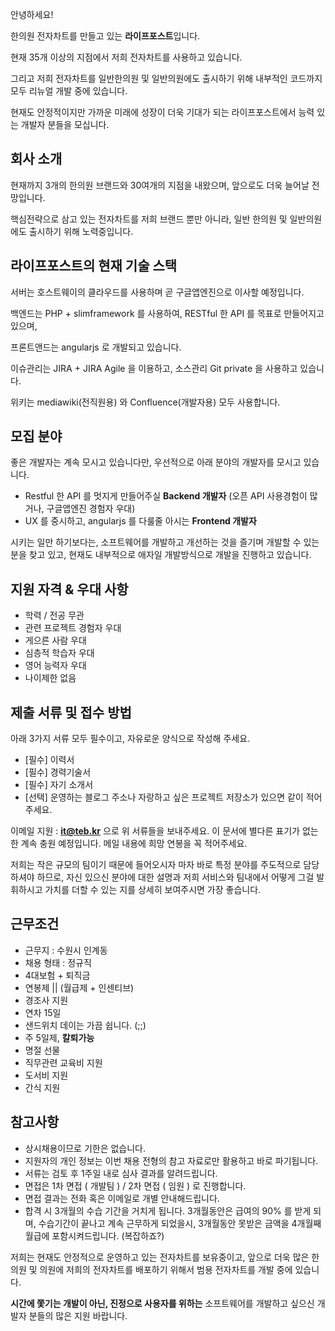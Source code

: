 안녕하세요!

한의원 전자차트를 만들고 있는 **라이프포스트**입니다.

현재 35개 이상의 지점에서 저희 전자차트를 사용하고 있습니다.

그리고 저희 전자차트를 일반한의원 및 일반의원에도 출시하기 위해 내부적인 코드까지 모두 리뉴얼 개발 중에 있습니다.

현재도 안정적이지만 가까운 미래에 성장이 더욱 기대가 되는 라이프포스트에서 능력 있는 개발자 분들을 모십니다.

## 회사 소개

현재까지 3개의 한의원 브랜드와 30여개의 지점을 내왔으며, 앞으로도 더욱 늘어날 전망입니다.

핵심전략으로 삼고 있는 전자차트를 저희 브랜드 뿐만 아니라, 일반 한의원 및 일반의원에도 출시하기 위해 노력중입니다.

## 라이프포스트의 현재 기술 스택

서버는 호스트웨이의 클라우드를 사용하며 곧 구글앱엔진으로 이사할 예정입니다.

백엔드는 PHP + slimframework 를 사용하여, RESTful 한 API 를 목표로 만들어지고 있으며,

프론트앤드는 angularjs 로 개발되고 있습니다.

이슈관리는 JIRA + JIRA Agile 을 이용하고,
소스관리 Git private 을 사용하고 있습니다.

위키는 mediawiki(전직원용) 와 Confluence(개발자용) 모두 사용합니다.

## 모집 분야

좋은 개발자는 계속 모시고 있습니다만, 우선적으로 아래 분야의 개발자를 모시고 있습니다.

- Restful 한 API 를 멋지게 만들어주실 **Backend 개발자** (오픈 API 사용경험이 많거나, 구글앱엔진 경험자 우대)
- UX 를 중시하고, angularjs 를 다룰줄 아시는 **Frontend 개발자**

시키는 일만 하기보다는, 소프트웨어를 개발하고 개선하는 것을 즐기며 개발할 수 있는 분을 찾고 있고, 현재도 내부적으로 애자일 개발방식으로 개발을 진행하고 있습니다.

## 지원 자격 & 우대 사항

- 학력 / 전공 무관
- 관련 프로젝트 경험자 우대
- 게으른 사람 우대
- 심층적 학습자 우대
- 영어 능력자 우대
- 나이제한 없음

## 제출 서류 및 접수 방법

아래 3가지 서류 모두 필수이고, 자유로운 양식으로 작성해 주세요.

- [필수] 이력서
- [필수] 경력기술서
- [필수] 자기 소개서
- [선택] 운영하는 블로그 주소나 자랑하고 싶은 프로젝트 저장소가 있으면 같이 적어주세요.


이메일 지원 : **it@teb.kr** 으로 위 서류들을 보내주세요. 이 문서에 별다른 표기가 없는 한 계속 충원 예정입니다. 메일 내용에 희망 연봉을 꼭 적어주세요.

저희는 작은 규모의 팀이기 때문에 들어오시자 마자 바로 특정 분야를 주도적으로 담당하셔야 하므로, 자신 있으신 분야에 대한 설명과 저희 서비스와 팀내에서 어떻게 그걸 발휘하시고 가치를 더할 수 있는 지를 상세히 보여주시면 가장 좋습니다.

## 근무조건

- 근무지 : 수원시 인계동
- 채용 형태 : 정규직
- 4대보험 + 퇴직금
- 연봉제 || (월급제 + 인센티브)
- 경조사 지원
- 연차 15일
- 샌드위치 데이는 가끔 쉽니다. (;;)
- 주 5일제, **칼퇴가능**
- 명절 선물
- 직무관련 교육비 지원
- 도서비 지원
- 간식 지원

## 참고사항

- 상시채용이므로 기한은 없습니다.
- 지원자의 개인 정보는 이번 채용 전형의 참고 자료로만 활용하고 바로 파기됩니다.
- 서류는 검토 후 1주일 내로 심사 결과를 알려드립니다.
- 면접은 1차 면접 ( 개발팀 ) / 2차 면접 ( 임원 ) 로 진행합니다.
- 면접 결과는 전화 혹은 이메일로 개별 안내해드립니다.
- 합격 시 3개월의 수습 기간을 거치게 됩니다. 3개월동안은 급여의 90% 를 받게 되며, 수습기간이 끝나고 계속 근무하게 되었을시, 3개월동안 못받은 금액을 4개월째 월급에 포함시켜드립니다. (복잡하죠?)

저희는 현재도 안정적으로 운영하고 있는 전자차트를 보유중이고,
앞으로 더욱 많은 한의원 및  의원에 저희의 전자차트를 배포하기 위해서 범용 전자차트를 개발 중에 있습니다.

**시간에 쫓기는 개발이 아닌, 진정으로 사용자를 위하는** 소프트웨어를 개발하고 싶으신 개발자 분들의 많은 지원 바랍니다.

